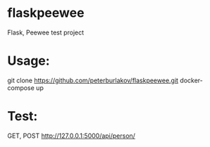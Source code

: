 # flaskpeewee
Flask, Peewee test project

# Usage:
git clone https://github.com/peterburlakov/flaskpeewee.git
docker-compose up

# Test:
GET, POST
http://127.0.0.1:5000/api/person/